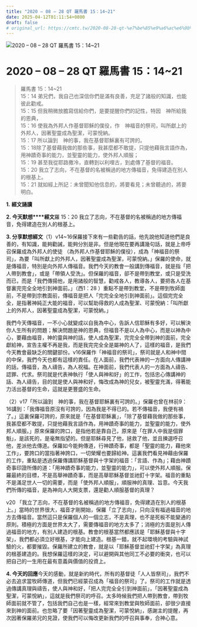 ```yaml
---
title: "2020 – 08 – 28 QT 羅馬書 15：14~21"
date: 2025-04-12T01:11:54+0800
draft: false
# original_url: https://cmtc.tw/2020-08-28-qt-%e7%be%85%e9%a6%ac%e6%9b%b8-15%ef%bc%9a1421
---
```


![2020 – 08 – 28 QT 羅馬書 15：14~21](/images/qt.jpg   "2020 – 08 – 28 QT 羅馬書 15：14~21")

# 2020 – 08 – 28 QT 羅馬書 15：14~21

> 羅馬書 15：14~21  
> 15：14 弟兄們，我自己也深信你們是滿有良善，充足了諸般的知識，也能彼此勸戒。  
> 15：15 但我稍微放膽寫信給你們，是要提醒你們的記性，特因　神所給我的恩典，  
> 15：16 使我為外邦人作基督耶穌的僕役，作　神福音的祭司，叫所獻上的外邦人，因著聖靈成為聖潔，可蒙悅納。  
> 15：17 所以論到　神的事，我在基督耶穌裏有可誇的。  
> 15：18除了基督藉我做的那些事，我甚麼都不敢提，只提他藉我言語作為，用神蹟奇事的能力，並聖靈的能力，使外邦人順服；  
> 15：19 甚至我從耶路撒冷，直轉到以利哩古，到處傳了基督的福音。  
> 15：20 我立了志向，不在基督的名被稱過的地方傳福音，免得建造在別人的根基上。  
> 15：21 就如經上所記：未曾聞知他信息的，將要看見；未曾聽過的，將要明白。

**1.** **經文誦讀**

**2. 今天默想****經文**羅 15：20 我立了志向，不在基督的名被稱過的地方傳福音，免得建造在別人的根基上。

**3. 分享默想經文**（1）v14~16保羅接下來有一些勸告的話，他先說他知道他們是良善的，有知識，能夠勸誡，能夠分別是非。但是他現在要再講幾句話，就是上帝呼召保羅成為外邦人的使徒 （為外邦人作基督耶穌的僕役），成為「神福音的祭司」，為要「叫所獻上的外邦人，因著聖靈成為聖潔，可蒙悅納。」保羅的使命，就是傳福音，特別是向外邦人傳福音。我們今天的教會一般講到傳福音，就是指「把人帶到教會」，或是「帶領人受洗」。但保羅的福音，卻不是帶到教堂，或只是受洗而已，而是「我們傳揚他，是用諸般的智慧，勸戒各人，教導各人，要把各人在基督裏完完全全地引到神面前。」（西1：28 ）重點不是帶到教堂，不是帶到牧師面前，不是帶到宗教面前，傳福音是把人「完完全全地引到神面前」。這個完完全全，是指著神純正大能的福音，可以幫助得救的人成為聖潔、可蒙悅納：「叫所獻上的外邦人，因著聖靈成為聖潔，可蒙悅納。」

我們今天傳福音，一不小心就變成以自我為中心，告訴人信耶穌有多好，可以解決你人生所有的問題；解決問題是神的恩典，但福音不是以人為中心，而是以神為中心，要藉由福音，神的靈與神的話，使人成為聖潔，完完全全帶到神的面前，完全獻給神，宣告主權不再是我，而是我完完全全是屬神的人了，這樣的福音，是我們今天教會最缺乏的關鍵部份。v16保羅作「神福音的祭司」，祭司就是人和神中間的中保，我們今天也都有這樣的責任。在人面前，我們代表神的一方面向人傳講神的話，傳福音，為人禱告，為人祝福。在神面前，我們代表人的一方面為人禱告、認罪、代求。祭司就是代表神執行「使人與神和好」的工作，包括忠心傳講神的話、為人禱告，目的就是使人與神和好，悔改成為神的兒女，被聖靈充滿，得著能力活出基督的生命，這就是更豐盛的生命。

（2）v17「所以論到　神的事，我在基督耶穌裏有可誇的。」保羅也曾在林前9：16講到：「我傳福音原沒有可誇的，因為我是不得已的。若不傳福音，我便有禍了。」這裏保羅可誇的，原來就是「在基督耶穌裏」，「除了基督藉我做的那些事，我甚麼都不敢提，只提他藉我言語作為，用神蹟奇事的能力，並聖靈的能力，使外邦人順服。」原來保羅的誇口，是指他若是靠自己，原來是「在罪人中我是個罪魁」，是該死的，是毫無指望的。但是耶穌尋見了他，拯救了他，並且揀選呼召他，差派他去傳道。保羅如今能夠傳道，行神蹟奇事，都是「聖靈的能力，藉他來工作」，要誇口的當指著神誇口，一切榮耀也要歸給神。這裏我們看見神藉由保羅的工作，重點是透過保羅傳講耶穌基督與十字架的福音：「言語、作為」；藉由神蹟奇事印證所傳的道：「用神蹟奇事的能力，並聖靈的能力」，可以使外邦人順服。保羅最終的目標，不是高舉神蹟奇事，而是高舉耶穌基督並祂釘十字架。福音的重點不是滿足世人一切的需要，而是「使外邦人順服」，順服神的真理、旨意。今天我們所傳的福音，是為神向人大開支票，還是勸人順服基督的真理？

v20 「我立了志向，不在基督的名被稱過的地方傳福音，免得建造在別人的根基上。」當時的世界很大，福音才剛開始，保羅「立了志向」，只向沒有福過福音的地方去傳福音。當然這只是保羅個人的一個立志，不是真理，也不是死板不能變通的原則。積極的方面是世界太大了，需要傳福音的地方太多了；消極的方面是別人傳過福音的地方，有別人建造的根基。教會的根基當然都應該是「耶穌基督與十字架」，我們都必須立好根基，才能向上建造。根基一錯，就不起環境的考驗與神試驗的火，都要摧毀。保羅所建立的教會，就是以「耶穌基督並祂釘十字架」為真理的根基建造的。我想保羅這樣的決定，可以避開與其他同工不必要的衝突，也可以把自己的一生用在最有意義與價值的投資上。

**4. 今天的回應**今天的感動，就是新約時代，所有的基督徒「人人皆祭司」，我們不必去追求當牧師傳道，但我們已經蒙召成為「福音的祭司」了。祭司的工作就是透過傳講真理與禱告，使人與神和好，「把人完完全全引到神面前」，「因著聖靈成為聖潔，可蒙悅納」，這就是我們祭司的呼召。太多時候我們把人帶到教會，帶到牧師面前就不管了，包括我們自己也是一樣，經常來到教堂與牧師面前，卻很少直接來到神的面前。也忽略了要「因著聖靈成為聖潔，可蒙悅納」，感謝主的提醒，再次因著保羅弟兄的見證，使我們可以悔改更新我們的呼召與事奉，合神心意。